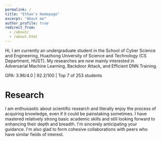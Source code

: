 ```yaml
---
permalink: /
title: "Ethan's Homepage"
excerpt: "About me"
author_profile: true
redirect_from: 
  - /about/
  - /about.html
---
```




Hi, I am currently an undergraduate student in the School of Cyber Science and Engineering, Huazhong University of Science and Technology (CS Department, HUST). My researches are now mainly interested in Adversarial Machine Learning, Backdoor Attack, and Efficient DNN Training.

GPA: 3.96/4.0 | 92.2/100 | Top 7 of 253 students

Research
======
I am enthusiastic about scientific research and literally enjoy the process of acquiring knowledge, even if it could be painstaking sometimes. I have mastered relatively strong basic academic skills and still looking forward to enhancing their depth and breadth. I'm sincerely anticipating your guidance. I'm also glad to form cohesive collaborations with peers who have similar fields of interest.
